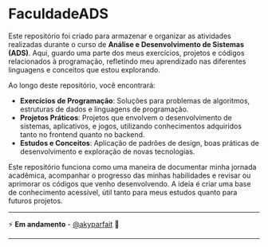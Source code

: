 # FaculdadeADS

Este repositório foi criado para armazenar e organizar as atividades realizadas durante o curso de **Análise e Desenvolvimento de Sistemas (ADS)**. Aqui, guardo uma parte dos meus exercícios, projetos e códigos relacionados à programação, refletindo meu aprendizado nas diferentes linguagens e conceitos que estou explorando. 

Ao longo deste repositório, você encontrará:

- **Exercícios de Programação**: Soluções para problemas de algoritmos, estruturas de dados e linguagens de programação.
- **Projetos Práticos**: Projetos que envolvem o desenvolvimento de sistemas, aplicativos, e jogos, utilizando conhecimentos adquiridos tanto no frontend quanto no backend.
- **Estudos e Conceitos**: Aplicação de padrões de design, boas práticas de desenvolvimento e exploração de novas tecnologias.

Este repositório funciona como uma maneira de documentar minha jornada acadêmica, acompanhar o progresso das minhas habilidades e revisar ou aprimorar os códigos que venho desenvolvendo. A ideia é criar uma base de conhecimento acessível, útil tanto para meus estudos quanto para futuros projetos.

---

⚡ **Em andamento** - [@akyparfait](https://github.com/akyparfait) 🚀

---
